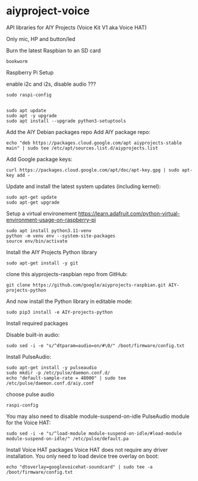 # aiyproject-voice
API libraries for AIY Projects (Voice Kit V1 aka Voice HAT)

Only mic, HP and button/led


Burn the latest Raspbian to an SD card

    bookworm

Raspberry Pi Setup


enable i2c and i2s, disable audio  ???
    
    sudo raspi-config
    

    sudo apt update
    sudo apt -y upgrade
    sudo apt install --upgrade python3-setuptools

Add the AIY Debian packages repo
Add AIY package repo:

    echo "deb https://packages.cloud.google.com/apt aiyprojects-stable main" | sudo tee /etc/apt/sources.list.d/aiyprojects.list

Add Google package keys:

    curl https://packages.cloud.google.com/apt/doc/apt-key.gpg | sudo apt-key add -
    
Update and install the latest system updates (including kernel):

    sudo apt-get update
    sudo apt-get upgrade


Setup a virtual environement
https://learn.adafruit.com/python-virtual-environment-usage-on-raspberry-pi

    sudo apt install python3.11-venv
    python -m venv env --system-site-packages
    source env/bin/activate

Install the AIY Projects Python library

    sudo apt-get install -y git
    
clone this aiyprojects-raspbian repo from GitHub:

    git clone https://github.com/google/aiyprojects-raspbian.git AIY-projects-python

And now install the Python library in editable mode:

    sudo pip3 install -e AIY-projects-python

Install required packages

Disable built-in audio:

    sudo sed -i -e "s/^dtparam=audio=on/#\0/" /boot/firmware/config.txt

Install PulseAudio:

    sudo apt-get install -y pulseaudio
    sudo mkdir -p /etc/pulse/daemon.conf.d/
    echo "default-sample-rate = 48000" | sudo tee /etc/pulse/daemon.conf.d/aiy.conf

choose pulse audio
    
    raspi-config 
    
You may also need to disable module-suspend-on-idle PulseAudio module for the Voice HAT:

    sudo sed -i -e "s/^load-module module-suspend-on-idle/#load-module module-suspend-on-idle/" /etc/pulse/default.pa



Install Voice HAT packages
Voice HAT does not require any driver installation. You only need to load device tree overlay on boot:

    echo "dtoverlay=googlevoicehat-soundcard" | sudo tee -a /boot/firmware/config.txt

